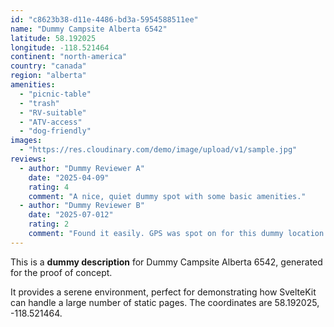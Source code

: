 ```yaml
---
id: "c8623b38-d11e-4486-bd3a-5954588511ee"
name: "Dummy Campsite Alberta 6542"
latitude: 58.192025
longitude: -118.521464
continent: "north-america"
country: "canada"
region: "alberta"
amenities:
  - "picnic-table"
  - "trash"
  - "RV-suitable"
  - "ATV-access"
  - "dog-friendly"
images:
  - "https://res.cloudinary.com/demo/image/upload/v1/sample.jpg"
reviews:
  - author: "Dummy Reviewer A"
    date: "2025-04-09"
    rating: 4
    comment: "A nice, quiet dummy spot with some basic amenities."
  - author: "Dummy Reviewer B"
    date: "2025-07-012"
    rating: 2
    comment: "Found it easily. GPS was spot on for this dummy location."
---
```


This is a **dummy description** for Dummy Campsite Alberta 6542, generated for the proof of concept.

It provides a serene environment, perfect for demonstrating how SvelteKit can handle a large number of static pages. The coordinates are 58.192025, -118.521464.
